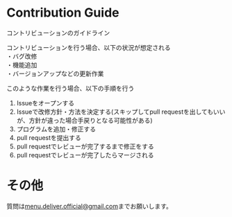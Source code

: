 # Contribution Guide
コントリビューションのガイドライン  

コントリビューションを行う場合、以下の状況が想定される  
・バグ改修  
・機能追加  
・バージョンアップなどの更新作業  

このような作業を行う場合、以下の手順を行う  
1. Issueをオープンする
2. Issueで改修方針・方法を決定する(スキップしてpull requestを出してもいいが、方針が違った場合手戻りとなる可能性がある)
3. プログラムを追加・修正する
4. pull requestを提出する
5. pull requestでレビューが完了するまで修正をする
6. pull requestでレビューが完了したらマージされる

# その他
質問は[menu.deliver.official@gmail.com](menu.deliver.official@gmail.com)までお願いします。

